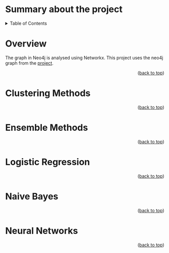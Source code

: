 # Summary about the project

<!-- TABLE OF CONTENTS -->
<details>
  <summary>Table of Contents</summary>
  <ol>
    <li><a href="#overview">overview</a></li>
    <li><a href="#clustering-methods">Clustering Methods</a></li>
    <li><a href="#ensemble-methods">Ensemble Methods</a></li>
    <li><a href="#logistic-Regression">Logistic Regression</a></li>
    <li><a href="#naive-bayes">Naive Bayes</a></li>
    <li><a href="#neural-networks">Neural Networks</a></li>
  </ol>
</details>


<!-- Overview -->
# Overview 

The graph in Neo4j is analysed using Networkx. This project uses the neo4j graph from the [project](https://github.com/Ganesamanian/Working-with-BabelNet).

<p align="right">(<a href="#top">back to top</a>)</p>

<!-- Clustering Methods -->
# Clustering Methods


<p align="right">(<a href="#top">back to top</a>)</p>

<!-- Ensemble Methods -->
# Ensemble Methods


<p align="right">(<a href="#top">back to top</a>)</p>

<!-- Logistic Regression -->
# Logistic Regression


<p align="right">(<a href="#top">back to top</a>)</p>

<!-- Naive Bayes -->
# Naive Bayes


<p align="right">(<a href="#top">back to top</a>)</p>

<!-- Neural Networks -->
# Neural Networks


<p align="right">(<a href="#top">back to top</a>)</p>


